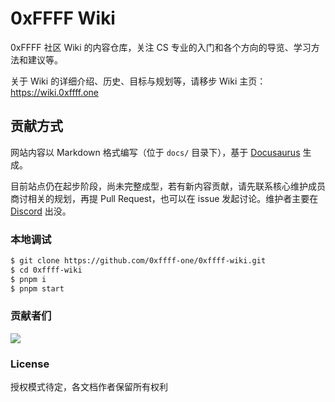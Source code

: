 # 0xFFFF Wiki
0xFFFF 社区 Wiki 的内容仓库，关注 CS 专业的入门和各个方向的导览、学习方法和建议等。

关于 Wiki 的详细介绍、历史、目标与规划等，请移步 Wiki 主页：https://wiki.0xffff.one

## 贡献方式
网站内容以 Markdown 格式编写（位于 `docs/` 目录下），基于 [Docusaurus](https://docusaurus.io/) 生成。

目前站点仍在起步阶段，尚未完整成型，若有新内容贡献，请先联系核心维护成员商讨相关的规划，再提 Pull Request，也可以在 issue 发起讨论。维护者主要在 [Discord](https://discord.com/channels/835068992006651934/835187768002084916) 出没。

### 本地调试

```sh
$ git clone https://github.com/0xffff-one/0xffff-wiki.git
$ cd 0xffff-wiki
$ pnpm i
$ pnpm start
```

### 贡献者们

<a href="https://github.com/0xffff-one/0xffff-wiki/graphs/contributors">
  <img src="https://contrib.rocks/image?repo=0xffff-one/0xffff-wiki" />
</a>

### License
授权模式待定，各文档作者保留所有权利
